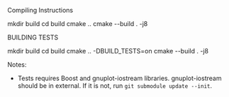 Compiling Instructions

mkdir build
cd build
cmake ..
cmake --build . -j8

BUILDING TESTS

mkdir build
cd build
cmake .. -DBUILD_TESTS=on
cmake --build . -j8

Notes:
   - Tests requires Boost and gnuplot-iostream libraries. gnuplot-iostream should be in external. If it is not, run `git submodule update --init`.
